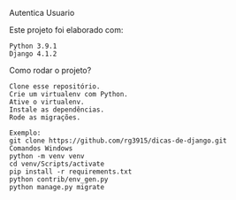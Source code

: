 Autentica Usuario

Este projeto foi elaborado com:

    Python 3.9.1
    Django 4.1.2

Como rodar o projeto?

    Clone esse repositório.
    Crie um virtualenv com Python.
    Ative o virtualenv.
    Instale as dependências.
    Rode as migrações.
    
    Exemplo: 
    git clone https://github.com/rg3915/dicas-de-django.git
    Comandos Windows
    python -m venv venv
    cd venv/Scripts/activate
    pip install -r requirements.txt
    python contrib/env_gen.py
    python manage.py migrate
